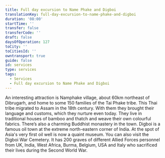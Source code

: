 ```yaml
---
title: Full day excursion to Name Phake and Digboi
translationKey: full-day-excursion-to-name-phake-and-digboi
duration: '08:00'
startTime: ''
transfer: false
transferCode: ''
draft: false
daysOfOperation: 127
toCity: ''
toCitiesId: ''
owntransport: true
guide: false
id: services
type: services
tags:
  - Services
  - Full day excursion to Name Phake and Digboi
---
```

An interesting attraction is Namphake village, about 60km northeast of Dibrugarh, and home to some 150 families of the Tai Phake tribe. This Thai tribe migrated to Assam in the 18th century. With them they brought their language and customs, which they nurture even today. They live in traditional houses of bamboo and thatch and weave their own colourful fabrics. There’s also a charming Buddhist monastery in the town.    Digboi is a famous oil town at the extreme north-eastern corner of India. At the spot of Asia's very first oil well is now a quaint museum. You can also visit the Digboi War Cemetery. It has 200 graves of different Allied Forces personnel from UK, India, West Africa, Burma, Belgium, USA and Italy who sacrificed their lives during the Second World War.